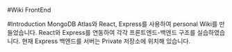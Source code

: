 #Wiki FrontEnd

#Introduction
MongoDB Atlas와 React, Express를 사용하여 personal Wiki를 만들었습니다.
React와 Express를 연동하여 각각 프론트엔드-백엔드 구조를 실습하였습니다.
현재 Express 백엔드를 서버는 Private 저장소에 위치해 있습니다.
